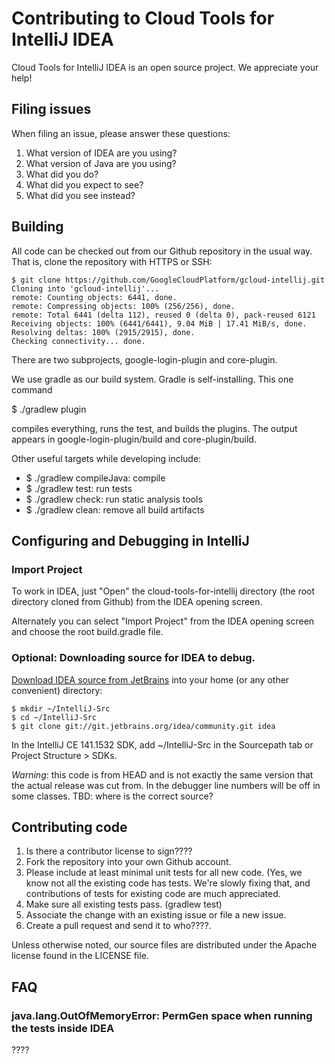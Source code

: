 # Contributing to Cloud Tools for IntelliJ IDEA

Cloud Tools for IntelliJ IDEA is an open source project.
We appreciate your help!


## Filing issues

When filing an issue, please answer these questions:

1. What version of IDEA are you using?
2. What version of Java are you using?
3. What did you do?
4. What did you expect to see?
5. What did you see instead?


## Building

All code can be checked out from our Github repository in the usual way.
That is, clone the repository with HTTPS or SSH: 

```
$ git clone https://github.com/GoogleCloudPlatform/gcloud-intellij.git
Cloning into 'gcloud-intellij'...
remote: Counting objects: 6441, done.
remote: Compressing objects: 100% (256/256), done.
remote: Total 6441 (delta 112), reused 0 (delta 0), pack-reused 6121
Receiving objects: 100% (6441/6441), 9.04 MiB | 17.41 MiB/s, done.
Resolving deltas: 100% (2915/2915), done.
Checking connectivity... done.
```

There are two subprojects, google-login-plugin and core-plugin.

We use gradle as our build system. Gradle is self-installing. This one command

$ ./gradlew plugin

compiles everything, runs the test, and builds the plugins. The output appears in google-login-plugin/build and core-plugin/build.

Other useful targets while developing include:

* $ ./gradlew compileJava: compile
* $ ./gradlew test: run tests
* $ ./gradlew check: run static analysis tools
* $ ./gradlew clean: remove all build artifacts


## Configuring and Debugging in IntelliJ

### Import Project 

To work in IDEA, just "Open" the cloud-tools-for-intellij directory 
(the root directory cloned from Github) from the IDEA opening screen.

Alternately you can select "Import  Project" from the IDEA opening screen and 
choose the root build.gradle file. 


### Optional:  Downloading source for IDEA to debug.

[Download IDEA source from JetBrains](http://www.jetbrains.org/intellij/sdk/docs/basics/checkout_and_build_community.html) 
into your home (or any other convenient) directory:

```
$ mkdir ~/IntelliJ-Src
$ cd ~/IntelliJ-Src
$ git clone git://git.jetbrains.org/idea/community.git idea
```

In the IntelliJ CE 141.1532 SDK, add ~/IntelliJ-Src in the Sourcepath tab or Project Structure > SDKs.

*Warning*: this code is from HEAD and is not exactly the same version that the actual release was cut from. In the debugger line numbers will be off in some classes. 
TBD: where is the correct source?


## Contributing code

1. Is there a contributor license to sign????
2. Fork the repository into your own Github account.
3. Please include at least minimal unit tests for all new code. (Yes, we know not all 
   the existing code has tests. We're slowly fixing that, and contributions of tests
   for existing code are much appreciated.
4. Make sure all existing tests pass. (gradlew test)
5. Associate the change with an existing issue or file a new issue. 
6. Create a pull request and send it to who????. 


Unless otherwise noted, our source files are distributed under
the Apache license found in the LICENSE file.

## FAQ

### java.lang.OutOfMemoryError: PermGen space when running the tests inside IDEA

????



